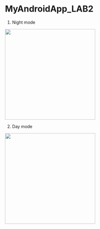 # MyAndroidApp_LAB2

1. Night mode

<img src="https://user-images.githubusercontent.com/63465350/124765146-a6a38e80-df70-11eb-9c35-361cf6cae4d8.png" width="300" >



2. Day mode

<img src="https://user-images.githubusercontent.com/63465350/124765178-adca9c80-df70-11eb-8eea-99a07d64811b.png" width="300">
